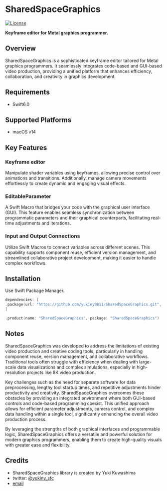 # SharedSpaceGraphics

[![License](https://img.shields.io/github/license/yukiny0811/swifty-creatives)](https://github.com/yukiny0811/SharedSpaceGraphics/blob/main/LICENSE)

__Keyframe editor for Metal graphics programmer.__   

## Overview 

SharedSpaceGraphics is a sophisticated keyframe editor tailored for Metal graphics programmers. It seamlessly integrates code-based and GUI-based video production, providing a unified platform that enhances efficiency, collaboration, and creativity in graphics development.

## Requirements

- Swift6.0

## Supported Platforms

- macOS v14

## Key Features

### Keyframe editor

Manipulate shader variables using keyframes, allowing precise control over animations and transitions. Additionally, manage camera movements effortlessly to create dynamic and engaging visual effects.

### EditableParameter

A Swift Macro that bridges your code with the graphical user interface (GUI). This feature enables seamless synchronization between programmatic parameters and their graphical counterparts, facilitating real-time adjustments and iterations.

### Input and Output Connections

Utilize Swift Macros to connect variables across different scenes. This capability supports component reuse, efficient version management, and streamlined collaborative project development, making it easier to handle complex workflows.

## Installation

Use Swift Package Manager.

```.swift
dependencies: [
.package(url: "https://github.com/yukiny0811/SharedSpaceGraphics.git", branch: "main")
]
```

```.swift
.product(name: "SharedSpaceGraphics", package: "SharedSpaceGraphics")
```

## Notes

SharedSpaceGraphics was developed to address the limitations of existing video production and creative coding tools, particularly in handling component reuse, version management, and collaborative workflows. Traditional tools often struggle with efficiency when dealing with large-scale data visualizations and complex simulations, especially in high-resolution projects like 8K video production.

Key challenges such as the need for separate software for data preprocessing, lengthy tool startup times, and repetitive adjustments hinder productivity and creativity. SharedSpaceGraphics overcomes these obstacles by providing an integrated environment where both GUI-based controls and code-based programming coexist. This unified approach allows for efficient parameter adjustments, camera control, and complex data handling within a single tool, significantly enhancing the overall video production process.

By leveraging the strengths of both graphical interfaces and programmable logic, SharedSpaceGraphics offers a versatile and powerful solution for modern graphics programmers, enabling them to create high-quality visuals with greater ease and flexibility.

## Credits
- SharedSpaceGraphics library is created by Yuki Kuwashima
- twitter: [@yukiny_sfc](https://twitter.com/yukiny_sfc)
- [email](yukiny0811@gmail.com)
